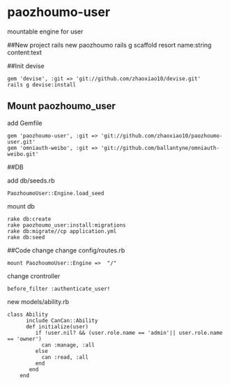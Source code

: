 paozhoumo-user
==============

mountable engine for user

##New project
    rails new paozhoumo
    rails g scaffold resort name:string content:text

##Init devise

    gem 'devise', :git => 'git://github.com/zhaoxiao10/devise.git'
    rails g devise:install

## Mount paozhoumo_user
add Gemfile

    gem 'paozhoumo-user', :git => 'git://github.com/zhaoxiao10/paozhoumo-user.git'
    gem 'omniauth-weibo', :git => 'git://github.com/ballantyne/omniauth-weibo.git'

##DB

add db/seeds.rb

    PaozhoumoUser::Engine.load_seed

mount db

    rake db:create
    rake paozhoumo_user:install:migrations
    rake db:migrate//cp application.yml
    rake db:seed

##Code change
change config/routes.rb

    mount PaozhoumoUser::Engine =>  "/"

change crontroller 

    before_filter :authenticate_user!

new models/ability.rb

    class Ability  
		  include CanCan::Ability  
		  def initialize(user)
		     if !user.nil? && (user.role.name == 'admin'|| user.role.name == 'owner')
		       can :manage, :all
		     else
		       can :read, :all
		     end
		   end
		end
